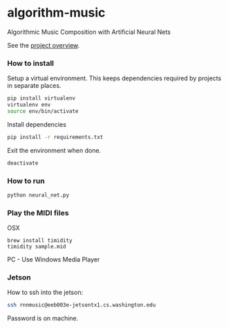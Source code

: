 # algorithm-music
Algorithmic Music Composition with Artificial Neural Nets

See the [project overview](https://docs.google.com/document/d/1C1j9c8HHGg_dk06ioMi8d7d4vOIaILWbKF0PoOqM7ks/edit?usp=sharing).

### How to install

Setup a virtual environment. This keeps dependencies required by projects in separate places.

```sh
pip install virtualenv
virtualenv env
source env/bin/activate
```

Install dependencies

```sh
pip install -r requirements.txt
```

Exit the environment when done.

```sh
deactivate
```

### How to run

```sh
python neural_net.py
```

### Play the MIDI files

OSX

```
brew install timidity
timidity sample.mid
```

PC - Use Windows Media Player

### Jetson

How to ssh into the jetson:

```sh
ssh rnnmusic@eeb003e-jetsontx1.cs.washington.edu
```

Password is on machine.
